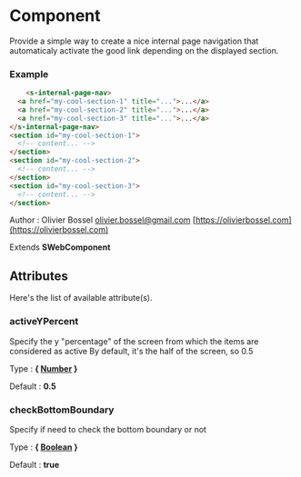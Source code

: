# Component

Provide a simple way to create a nice internal page navigation that automaticaly activate the good link depending on the displayed section.

### Example
```html
	<s-internal-page-nav>
  <a href="my-cool-section-1" title="...">...</a>
  <a href="my-cool-section-2" title="...">...</a>
  <a href="my-cool-section-3" title="...">...</a>
</s-internal-page-nav>
<section id="my-cool-section-1">
  <!-- content... -->
</section>
<section id="my-cool-section-2">
  <!-- content... -->
</section>
<section id="my-cool-section-3">
  <!-- content... -->
</section>
```
Author : Olivier Bossel [olivier.bossel@gmail.com](mailto:olivier.bossel@gmail.com) [https://olivierbossel.com](https://olivierbossel.com)

Extends **SWebComponent**




## Attributes

Here's the list of available attribute(s).

### activeYPercent

Specify the y "percentage" of the screen from which the items are considered as active
By default, it's the half of the screen, so 0.5

Type : **{ [Number](https://developer.mozilla.org/fr/docs/Web/JavaScript/Reference/Objets_globaux/Number) }**

Default : **0.5**


### checkBottomBoundary

Specify if need to check the bottom boundary or not

Type : **{ [Boolean](https://developer.mozilla.org/fr/docs/Web/JavaScript/Reference/Objets_globaux/Boolean) }**

Default : **true**